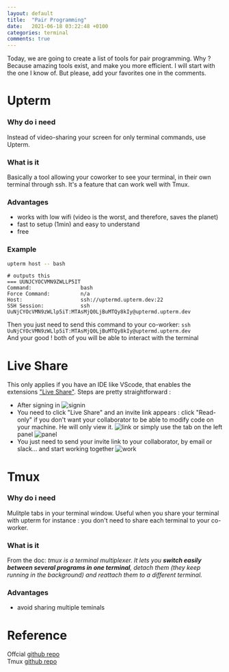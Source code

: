 ```yaml
---
layout: default
title:  "Pair Programming"
date:   2021-06-18 03:22:48 +0100
categories: terminal
comments: true
---
```


Today, we are going to create a list of tools for pair programming. Why ? Because amazing tools exist, and make you more efficient. I will start with the one I know of. But please, add your favorites one in the comments.

# Upterm
### Why do i need
Instead of video-sharing your screen for only terminal commands, use Upterm.

### What is it
Basically a tool allowing your coworker to see your terminal, in their own terminal through ssh. It's a feature that can work well with Tmux.

### Advantages
* works with low wifi (video is the worst, and therefore, saves the planet)
* fast to setup (1min) and easy to understand
* free

### Example
```Bash
upterm host -- bash
```
```
# outputs this
=== UUNJCYOCVMN9ZWLLP5IT
Command:                bash
Force Command:          n/a
Host:                   ssh://uptermd.upterm.dev:22
SSH Session:            ssh UuNjCYOcVMN9zWLlp5iT:MTAsMjQ0LjBuMTQy8kIy@uptermd.upterm.dev
```
Then you just need to send this command to your co-worker:
`ssh UuNjCYOcVMN9zWLlp5iT:MTAsMjQ0LjBuMTQy8kIy@uptermd.upterm.dev`  
And your good ! both of you will be able to interact with the terminal

# Live Share
This only applies if you have an IDE like VScode, that enables the extensions ["Live Share"](https://docs.microsoft.com/en-us/visualstudio/liveshare/).
Steps are pretty straightforward :
- After signing in
![signin](https://docs.microsoft.com/en-us/visualstudio/liveshare/media/vscode-sign-in-toast.png)
- You need to click "Live Share" and an invite link appears : click "Read-only" if you don't want your collaborator to be able to modify code on your machine. He will only view it.
![link](https://docs.microsoft.com/en-us/visualstudio/liveshare/media/vscode-share-button-new.png)
or simply use the tab on the left panel 
![panel](https://docs.microsoft.com/en-us/visualstudio/liveshare/media/vscode-read-only-viewlet.png) 
- You just need to send your invite link to your collaborator, by email or slack... and start working together
![work](https://visualstudio.microsoft.com/wp-content/uploads/2018/11/v2-Edit-Comp_FINAL-optimized840.gif)


# Tmux
### Why do i need
Mulitple tabs in your terminal window. Useful when you share your terminal with upterm for instance : you don't need to share each terminal to your co-worker.

### What is it
From the doc: _tmux is a terminal multiplexer. It lets you **switch easily between several programs in one terminal**, detach them (they keep running in the background) and reattach them to a different terminal._

### Advantages
* avoid sharing multiple teminals




# Reference
Offcial [github repo](https://github.com/owenthereal/upterm)  
Tmux [github repo](https://github.com/tmux/tmux/wiki)